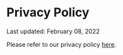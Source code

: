 <h1>Privacy Policy</h1>
<p>Last updated: February 08, 2022</p>
<p> Please refer to our privacy policy <a href="https://authifyweb.com/resources/privacy.html">here</a>.</p>

